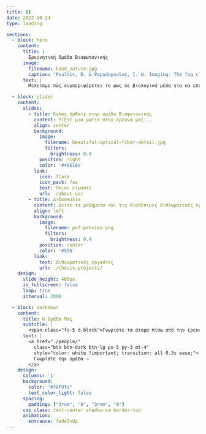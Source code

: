 ```yaml
---
title: []
date: 2022-10-24
type: landing

sections:
  - block: hero
    content:
      title: |
        Ερευνητική Ομάδα Βιοφωτονικής
      image:
        filename: hand_nature.jpg
        caption: "Psaltis, D. & Papadopoulos, I. N. Imaging: The fog clears. Nature 491, 197–198 (2012)"
      text: |
        Μελετάμε πώς συμπεριφέρεται το φως σε βιολογικά μέσα για να επεκτείνουμε τα όρια της απεικόνισης και της ανίχνευσης στη βιοϊατρική. Η έρευνά μας περιλαμβάνει διαμόρφωση μετώπου κύματος, μικροσκοπία πολλαπλών φωτονίων και **τεχνολογίες μικροαισθητήρων** σχεδιασμένες για ενσωμάτωση σε καθημερινές συσκευές.

  - block: slider
    content:
      slides:
        - title: Καλώς ήρθατε στην ομάδα Βιοφωτονικής
          content: Ρίξτε μια ματιά στην έρευνά μας...
          align: center
          background:
            image:
              filename: beautiful-optical-fiber-detail.jpg
              filters:
                brightness: 0.4
            position: right
            color: '#46616e'
          link:
            icon: flask
            icon_pack: fas
            text: Ποιοι είμαστε
            url: ./about-us/
        - title: Διδασκαλία
          content: Δείτε τα μαθήματα και τις διαθέσιμες διπλωματικές εργασίες
          align: left
          background:
            image:
              filename: psf-preview.png
              filters:
                brightness: 0.4
            position: center
            color: '#555'
          link:
            text: Διπλωματικές εργασίες
            url: ./thesis-projects/
    design:
      slide_height: 400px
      is_fullscreen: false
      loop: true
      interval: 2000

  - block: markdown
    content:
      title: Η Ομάδα Μας
      subtitle: |
        <span class="fs-5 d-block">Γνωρίστε τα άτομα πίσω από την έρευνα</span>
      text: |
        <a href="./people/" 
          class="btn btn-dark btn-lg px-5 py-3 mt-4" 
          style="color: white !important; transition: all 0.3s ease;">
          Γνωρίστε την ομάδα →
        </a>
    design:
      columns: '1'
      background:
        color: "#f8f9fa"
        text_color_light: false
      spacing:
        padding: ["3rem", "0", "3rem", "0"]
      css_class: text-center shadow-sm border-top
      animation:
        entrance: fadeInUp
---
```

